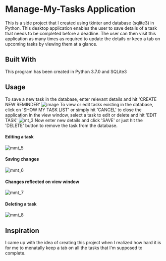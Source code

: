 # Manage-My-Tasks Application
This is a side project that I created using tkinter and database (sqlite3) in Python. This desktop application enables the user to save details of a task that needs to be completed before a deadline. The user can then visit this application as many times as required to update the details or keep a tab on upcoming tasks by viewing them at a glance.
## Built With
This program has been created in Python 3.7.0 and SQLite3
## Usage
To save a new task in the database, enter relevant details and hit 'CREATE NEW REMINDER'
![image](https://user-images.githubusercontent.com/55396033/65837735-c728ba00-e2af-11e9-8361-4bd16cbef1ec.png)
To view or edit tasks existing in the database, click on 'SHOW MY TASK LIST' or simply hit 'CANCEL' to close the application
In the view window, select a task to edit or delete and hit 'EDIT TASK'
![mt_3](https://user-images.githubusercontent.com/55396033/65909105-b5f9af00-e37c-11e9-916d-fee4edcb3250.png)
Now enter new details and click 'SAVE' or just hit the 'DELETE' button to remove the task from the database.
#### Editing a task
![mmt_5](https://user-images.githubusercontent.com/55396033/65909236-083ad000-e37d-11e9-8dbe-b11c40a543ae.png)
#### Saving changes
![mmt_6](https://user-images.githubusercontent.com/55396033/65909243-0cff8400-e37d-11e9-8034-46713d5b2649.png)
#### Changes reflected on view window
![mmt_7](https://user-images.githubusercontent.com/55396033/65909262-125cce80-e37d-11e9-9acc-736added484e.png)
#### Deleting a task
![mmt_8](https://user-images.githubusercontent.com/55396033/65909270-17218280-e37d-11e9-93f6-143575a2c22c.png)
## Inspiration
I came up with the idea of creating this project when I realized how hard it is for me to menatally keep a tab on all the tasks that I'm supposed to complete. 
